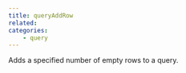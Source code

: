 ```yaml
---
title: queryAddRow
related:
categories:
    - query
---
```


Adds a specified number of empty rows to a query.